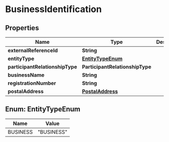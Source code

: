 

# BusinessIdentification


## Properties

| Name | Type | Description | Notes |
|------------ | ------------- | ------------- | -------------|
|**externalReferenceId** | **String** |  |  |
|**entityType** | [**EntityTypeEnum**](#EntityTypeEnum) |  |  |
|**participantRelationshipType** | **ParticipantRelationshipType** |  |  |
|**businessName** | **String** |  |  |
|**registrationNumber** | **String** |  |  |
|**postalAddress** | [**PostalAddress**](PostalAddress.md) |  |  |



## Enum: EntityTypeEnum

| Name | Value |
|---- | -----|
| BUSINESS | &quot;BUSINESS&quot; |



